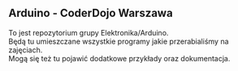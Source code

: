 ## Arduino - CoderDojo Warszawa
To jest repozytorium grupy Elektronika/Arduino. <BR>
Będą tu umieszczane wszystkie programy jakie przerabialiśmy na zajęciach. <BR>
Mogą się też tu pojawić dodatkowe przykłady oraz dokumentacja.
